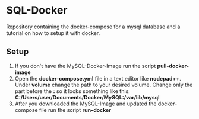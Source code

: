 # SQL-Docker
Repository containing the docker-compose for a mysql database and a tutorial on how to setup it with docker.
## Setup
1. If you don't have the MySQL-Docker-Image run the script **pull-docker-image**
2. Open the **docker-compose.yml** file in a text editor like **nodepad++**. Under **volume** change the path to your desired volume. Change only the part before the **:** so it looks something like this: **C:/Users/user/Documents/Docker/MySQL:/var/lib/mysql**
3. After you downloaded the MySQL-Image and updated the docker-compose file run the script **run-docker**
